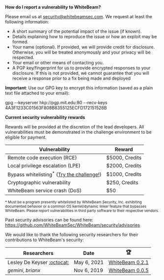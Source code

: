 **How do I report a vulnerability to WhiteBeam?**

Please email us at security@whitebeamsec.com. We request at least the following information:

* A short summary of the potential impact of the issue (if known).
* Details explaining how to reproduce the issue or how an exploit may be formed.
* Your name (optional). If provided, we will provide credit for disclosure. Otherwise, you will be treated anonymously and your privacy will be respected.
* Your email or other means of contacting you.
* A PGP key/fingerprint for us to provide encrypted responses to your disclosure. If this is not provided, we cannot guarantee that you will receive a response prior to a fix being made and deployed

**Important**: Use our GPG key to encrypt this information (saved as a plain text file attached to your email):

gpg --keyserver hkp://pgp.mit.edu:80 --recv-keys 4A3F1233C01563F808B8355125ECFD172151528B

**Current security vulnerability rewards**

Rewards will be provided at the discretion of the lead developers. All vulnerabilities must be demonstrated in the challenge environment to be eligible for payment.

| Vulnerability                                                                               | Reward         |
| ------------------------------------------------------------------------------------------- | -------------- |
| Remote code execution (RCE)                                                                 | $5000, Credits |
| Local privilege escalation (LPE)                                                            | $2000, Credits |
| Bypass whitelisting<sup>\*</sup> ([Try the challenge!](https://challenge.whitebeamsec.com)) | $1000, Credits |
| Cryptographic vulnerability                                                                 | $250, Credits  |
| WhiteBeam service crash (DoS)                                                               | $50            |

<sup>\* Must be a program presently whitelisted by WhiteBeam Security, Inc. exhibiting documented behavior or a common OS kernel/dynamic linker feature that bypasses WhiteBeam. Please report vulnerabilities in third party software to their respective vendors.</sup>

Past security advisories can be found here: https://github.com/WhiteBeamSec/WhiteBeam/security/advisories

We would like to thank the following security researchers for their contributions to WhiteBeam's security:

| Researchers          | Date        | :trophy:           |
| -------------------- | ----------- | ------------------ |
| Lesley De Keyser [:octocat:](https://github.com/lesleyxyz) | May 6, 2021 | [WhiteBeam 0.2.1](https://github.com/WhiteBeamSec/WhiteBeam/security/advisories/GHSA-3f8r-9483-pfxj) |
| *gemini*, *brianx* | Nov 6, 2019 | [WhiteBeam 0.0.5](https://github.com/WhiteBeamSec/WhiteBeam/security/advisories/GHSA-mm3f-f5hg-p2hv) |
